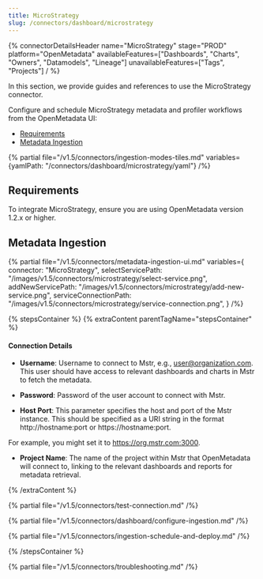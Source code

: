 ```yaml
---
title: MicroStrategy
slug: /connectors/dashboard/microstrategy
---
```


{% connectorDetailsHeader
  name="MicroStrategy"
  stage="PROD"
  platform="OpenMetadata"
  availableFeatures=["Dashboards", "Charts", "Owners", "Datamodels", "Lineage"]
  unavailableFeatures=["Tags", "Projects"]
/ %}

In this section, we provide guides and references to use the MicroStrategy connector.

Configure and schedule MicroStrategy metadata and profiler workflows from the OpenMetadata UI:

- [Requirements](#requirements)
- [Metadata Ingestion](#metadata-ingestion)

{% partial file="/v1.5/connectors/ingestion-modes-tiles.md" variables={yamlPath: "/connectors/dashboard/microstrategy/yaml"} /%}

## Requirements

To integrate MicroStrategy, ensure you are using OpenMetadata version 1.2.x or higher.

## Metadata Ingestion

{% partial 
  file="/v1.5/connectors/metadata-ingestion-ui.md" 
  variables={
    connector: "MicroStrategy", 
    selectServicePath: "/images/v1.5/connectors/microstrategy/select-service.png",
    addNewServicePath: "/images/v1.5/connectors/microstrategy/add-new-service.png",
    serviceConnectionPath: "/images/v1.5/connectors/microstrategy/service-connection.png",
} 
/%}

{% stepsContainer %}
{% extraContent parentTagName="stepsContainer" %}

#### Connection Details

- **Username**: Username to connect to Mstr, e.g., user@organization.com. This user should have access to relevant dashboards and charts in Mstr to fetch the metadata.

- **Password**: Password of the user account to connect with Mstr.

- **Host Port**: This parameter specifies the host and port of the Mstr instance. This should be specified as a URI string in the format http://hostname:port or https://hostname:port.

For example, you might set it to https://org.mstr.com:3000.

- **Project Name**: The name of the project within Mstr that OpenMetadata will connect to, linking to the relevant dashboards and reports for metadata retrieval.

{% /extraContent %}

{% partial file="/v1.5/connectors/test-connection.md" /%}

{% partial file="/v1.5/connectors/dashboard/configure-ingestion.md" /%}

{% partial file="/v1.5/connectors/ingestion-schedule-and-deploy.md" /%}

{% /stepsContainer %}

{% partial file="/v1.5/connectors/troubleshooting.md" /%}
